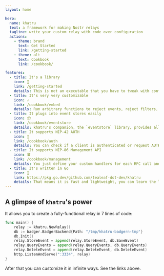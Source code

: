 ```yaml
---
layout: home

hero:
  name: khatru
  text: a framework for making Nostr relays
  tagline: write your custom relay with code over configuration
  actions:
    - theme: brand
      text: Get Started
      link: /getting-started
    - theme: alt
      text: Cookbook
      link: /cookbook/

features:
  - title: It's a library
    icon: 🐢
    link: /getting-started
    details: This is not an executable that you have to tweak with config files, it's a library that you import and use, so you just write code and it does exactly what you want.
  - title: It's very very customizable
    icon: 🎶
    link: /cookbook/embed
    details: Run arbitrary functions to reject events, reject filters, overwrite results of queries, perform actual queries, mix the relay stuff with other HTTP handlers or even run it inside an existing website.
  - title: It plugs into event stores easily
    icon: 📦
    link: /cookbook/eventstore
    details: khatru's companion, the `eventstore` library, provides all methods for storing and querying events efficiently from SQLite, LMDB, Postgres, Badger and others.
  - title: It supports NIP-42 AUTH
    icon: 🪪
    link: /cookbook/auth
    details: You can check if a client is authenticated or request AUTH anytime, or reject an event or a filter with an "auth-required:" and it will be handled automatically.
  - title: It supports NIP-86 Management API
    icon: 🛠️
    link: /cookbook/management
    details: You just define your custom handlers for each RPC call and they will be exposed appropriately to management clients.
  - title: It's written in Go
    icon: 🛵
    link: https://pkg.go.dev/github.com/tealeaf-dot-dev/khatru
    details: That means it is fast and lightweight, you can learn the language in 5 minutes and it builds your relay into a single binary that's easy to ship and deploy.
---
```


## A glimpse of `khatru`'s power

It allows you to create a fully-functional relay in 7 lines of code:

```go
func main() {
	relay := khatru.NewRelay()
	db := badger.BadgerBackend{Path: "/tmp/khatru-badgern-tmp"}
    db.Init()
	relay.StoreEvent = append(relay.StoreEvent, db.SaveEvent)
	relay.QueryEvents = append(relay.QueryEvents, db.QueryEvents)
	relay.DeleteEvent = append(relay.DeleteEvent, db.DeleteEvent)
	http.ListenAndServe(":3334", relay)
}
```

After that you can customize it in infinite ways. See the links above.
